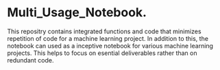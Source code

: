 # Multi_Usage_Notebook.
This repositry contains integrated functions and code that minimizes repetition of code for a machine learning project. In addition to this, the notebook can used as a inceptive notebook for various machine learning projects.
This helps to focus on esential deliverables rather than on redundant code.
